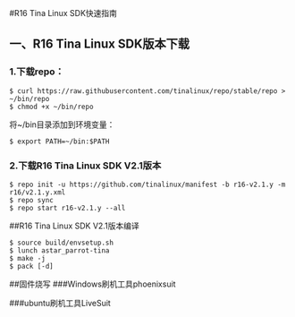 #R16 Tina Linux SDK快速指南
## 一、R16 Tina Linux SDK版本下载
### 1.下载repo：
```
$ curl https://raw.githubusercontent.com/tinalinux/repo/stable/repo > ~/bin/repo
$ chmod +x ~/bin/repo
```
将~/bin目录添加到环境变量：
```
$ export PATH=~/bin:$PATH
```
### 2.下载R16 Tina Linux SDK V2.1版本
```
$ repo init -u https://github.com/tinalinux/manifest -b r16-v2.1.y -m r16/v2.1.y.xml
$ repo sync
$ repo start r16-v2.1.y --all
```
##R16 Tina Linux SDK V2.1版本编译
```
$ source build/envsetup.sh
$ lunch astar_parrot-tina
$ make -j
$ pack [-d]
```
##固件烧写
###Windows刷机工具phoenixsuit

###ubuntu刷机工具LiveSuit

